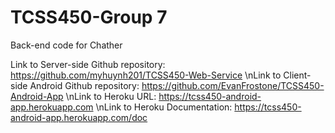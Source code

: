 # TCSS450-Group 7

Back-end code for Chather

Link to Server-side Github repository: https://github.com/myhuynh201/TCSS450-Web-Service
\nLink to Client-side Android Github repository: https://github.com/EvanFrostone/TCSS450-Android-App
\nLink to Heroku URL: https://tcss450-android-app.herokuapp.com
\nLink to Heroku Documentation: https://tcss450-android-app.herokuapp.com/doc

